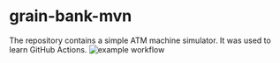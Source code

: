 # grain-bank-mvn
The repository contains a simple ATM machine simulator. It was used to learn GitHub Actions.
![example workflow](https://github.com/jesiekjakub/grain-bank-mvn/actions/workflows/ci.yml/badge.svg)

